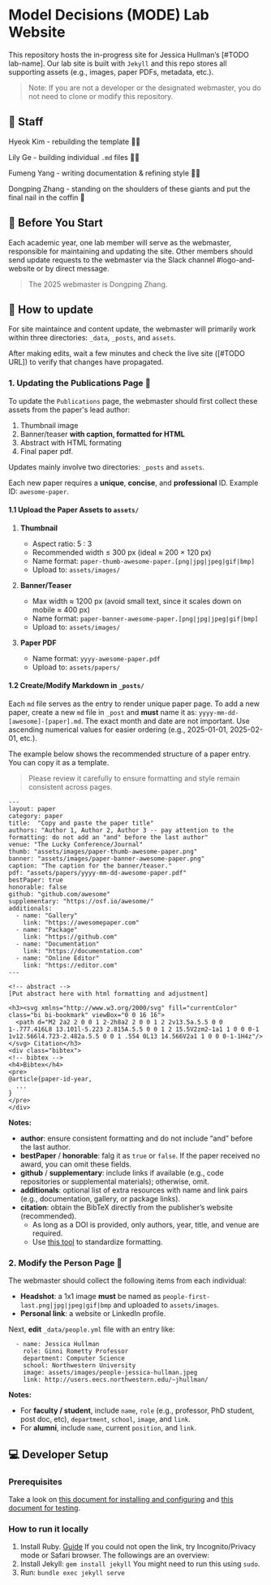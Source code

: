 # Model Decisions (MODE) Lab Website

This repository hosts the in-progress site for Jessica Hullman’s [#TODO lab-name]. Our lab site is built with `Jekyll` and this repo stores all supporting assets (e.g., images, paper PDFs, metadata, etc.).

> Note: If you are not a developer or the designated webmaster, you do not need to clone or modify this repository.

## :busts_in_silhouette: Staff

Hyeok Kim - rebuilding the template :man_technologist:

Lily Ge - building individual `.md` files :woman_technologist:

Fumeng Yang - writing documentation & refining style :woman_juggling:

Dongping Zhang - standing on the shoulders of these giants and put the final nail in the coffin :hammer:

## :calendar: Before You Start

Each academic year, one lab member will serve as the webmaster, responsible for maintaining and updating the site.
Other members should send update requests to the webmaster via the Slack channel #logo-and-website or by direct message.

> The 2025 webmaster is Dongping Zhang.

## :wrench: How to update

For site maintaince and content update, the webmaster will primarily work within three directories: `_data`, `_posts`, and `assets`.

After making edits, wait a few minutes and check the live site ([#TODO URL]) to verify that changes have propagated.

### 1. Updating the Publications Page :page_facing_up:

To update the `Publications` page, the webmaster should first collect these assets from the paper's lead author:

1. Thumbnail image
2. Banner/teaser **with caption, formatted for HTML**
3. Abstract with HTML formating
4. Final paper pdf.

Updates mainly involve two directories: `_posts` and `assets`.

Each new paper requires a **unique**, **concise**, and **professional** ID. Example ID: `awesome-paper`.

#### 1.1 Upload the Paper Assets to `assets/`

1. **Thumbnail**

   - Aspect ratio: 5 : 3
   - Recommended width ≤ 300 px (ideal ≈ 200 × 120 px)
   - Name format: `paper-thumb-awesome-paper.[png|jpg|jpeg|gif|bmp]`
   - Upload to: `assets/images/`

2. **Banner/Teaser**

   - Max width ≈ 1200 px (avoid small text, since it scales down on mobile ≈ 400 px)
   - Name format: `paper-banner-awesome-paper.[png|jpg|jpeg|gif|bmp]`
   - Upload to: `assets/images/`

3. **Paper PDF**
   - Name format: `yyyy-awesome-paper.pdf`
   - Upload to: `assets/papers/`

#### 1.2 Create/Modify Markdown in `_posts/`

Each `md` file serves as the entry to render unique paper page. To add a new paper, create a new `md` file in `_post` and **must** name it as: `yyyy-mm-dd-[awesome]-[paper].md`. The exact month and date are not important. Use ascending numerical values for easier ordering (e.g., 2025-01-01, 2025-02-01, etc.).

The example below shows the recommended structure of a paper entry. You can copy it as a template.

> Please review it carefully to ensure formatting and style remain consistent across pages.

```{yaml}
---
layout: paper
category: paper
title:  "Copy and paste the paper title"
authors: "Author 1, Author 2, Author 3 -- pay attention to the formatting: do not add an "and" before the last author"
venue: "The Lucky Conference/Journal"
thumb: "assets/images/paper-thumb-awesome-paper.png"
banner: "assets/images/paper-banner-awesome-paper.png"
caption: "The caption for the banner/teaser."
pdf: "assets/papers/yyyy-mm-dd-awesome-paper.pdf"
bestPaper: true
honorable: false
github: "github.com/awesome"
supplementary: "https://osf.io/awesome/"
additionals:
  - name: "Gallery"
    link: "https://awesomepaper.com"
  - name: "Package"
    link: "https://github.com"
  - name: "Documentation"
    link: "https://documentation.com"
  - name: "Online Editor"
    link: "https://editor.com"
---

<!-- abstract -->
[Put abstract here with html formatting and adjustment]

<h3><svg xmlns="http://www.w3.org/2000/svg" fill="currentColor" class="bi bi-bookmark" viewBox="0 0 16 16">
  <path d="M2 2a2 2 0 0 1 2-2h8a2 2 0 0 1 2 2v13.5a.5.5 0 0 1-.777.416L8 13.101l-5.223 2.815A.5.5 0 0 1 2 15.5V2zm2-1a1 1 0 0 0-1 1v12.566l4.723-2.482a.5.5 0 0 1 .554 0L13 14.566V2a1 1 0 0 0-1-1H4z"/>
</svg> Citation</h3>
<div class="bibtex">
<!-- bibtex -->
<h4>Bibtex</h4>
<pre>
@article{paper-id-year,
  ...
}
</pre>
</div>
```

**Notes:**

- **author**: ensure consistent formatting and do not include “and” before the last author.
- **bestPaper** / **honorable**: falg it as `true` or `false`. If the paper received no award, you can omit these fields.
- **github** / **supplementary**: include links if available (e.g., code repositories or supplemental materials); otherwise, omit.
- **additionals**: optional list of extra resources with name and link pairs (e.g., documentation, gallery, or package links).
- **citation**: obtain the BibTeX directly from the publisher’s website (recommended).
  - As long as a DOI is provided, only authors, year, title, and venue are required.
  - Use [this tool](https://flamingtempura.github.io/bibtex-tidy/index.html) to standardize formatting.

### 2. Modify the Person Page :frowning_person:

The webmaster should collect the following items from each individual:

- **Headshot**: a 1x1 image **must** be named as `people-first-last.png|jpg|jpeg|gif|bmp` and uploaded to `assets/images`.
- **Personal link**: a website or LinkedIn profile.

Next, **edit** `_data/people.yml` file with an entry like:

```{yaml}
  - name: Jessica Hullman
    role: Ginni Rometty Professor
    department: Computer Science
    school: Northwestern University
    image: assets/images/people-jessica-hullman.jpeg
    link: http://users.eecs.northwestern.edu/~jhullman/
```

**Notes:**

- For **faculty / student**, include `name`, `role` (e.g., professor, PhD student, post doc, etc), `department`, `school`, `image`, and `link`.
- For **alumni**, include `name`, current `position`, and `link`.

## :computer: Developer Setup

### Prerequisites

Take a look on [this document for installing and configuring](https://docs.github.com/en/pages/setting-up-a-github-pages-site-with-jekyll) and [this document for testing](https://docs.github.com/en/pages/setting-up-a-github-pages-site-with-jekyll/testing-your-github-pages-site-locally-with-jekyll).

### How to run it locally

1. Install Ruby. [Guide](https://mac.install.guide/ruby/12.html) If you could not open the link, try Incognito/Privacy mode or Safari browser. The followings are an overview:
2. Install Jekyll: `gem install jekyll` You might need to run this using `sudo`.
3. Run: `bundle exec jekyll serve`
